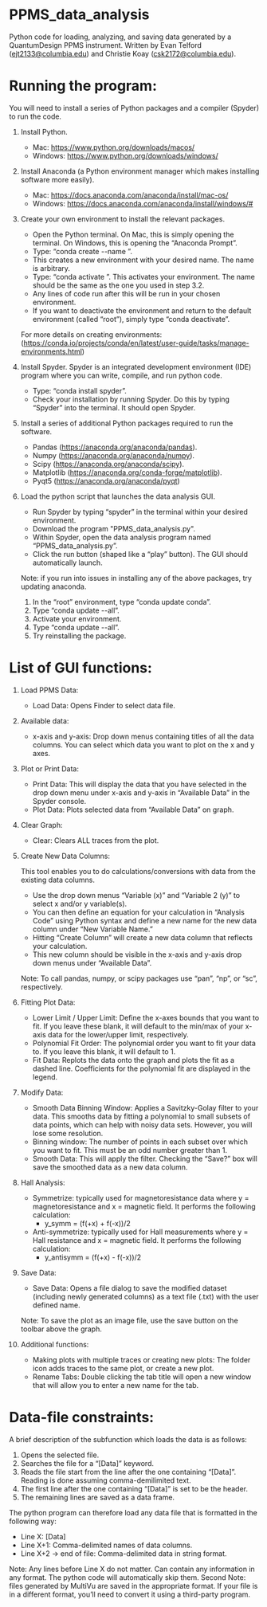 # PPMS_data_analysis
Python code for loading, analyzing, and saving data generated by a QuantumDesign PPMS instrument.
Written by Evan Telford (ejt2133@columbia.edu) and Christie Koay (csk2172@columbia.edu).

# Running the program:
You will need to install a series of Python packages and a compiler (Spyder) to run the code.
1.	Install Python. 
	- Mac: https://www.python.org/downloads/macos/
	- Windows: https://www.python.org/downloads/windows/

2.	Install Anaconda (a Python environment manager which makes installing software more easily).
	- Mac: https://docs.anaconda.com/anaconda/install/mac-os/
	- Windows: https://docs.anaconda.com/anaconda/install/windows/#

3.	Create your own environment to install the relevant packages. 
	- Open the Python terminal. On Mac, this is simply opening the terminal. On Windows, this is opening the “Anaconda Prompt”.
	- Type: “conda create --name <insert desired environment name>”. 
	- This creates a new environment with your desired name. The name is arbitrary. 
	- Type: “conda activate <name of your environment>”. This activates your environment. The name should be the same as the one you used in step 3.2.
	- Any lines of code run after this will be run in your chosen environment. 
	- If you want to deactivate the environment and return to the default environment (called “root”), simply type “conda deactivate”. 

	For more details on creating environments: (https://conda.io/projects/conda/en/latest/user-guide/tasks/manage-environments.html)

4.	Install Spyder. Spyder is an integrated development environment (IDE) program where you can write, compile, and run python code. 
	- Type: “conda install spyder”. 
	- Check your installation by running Spyder. Do this by typing “Spyder” into the terminal. It should open Spyder.
  
5.	Install a series of additional Python packages required to run the software.
	- Pandas (https://anaconda.org/anaconda/pandas).
	- Numpy (https://anaconda.org/anaconda/numpy).
	- Scipy (https://anaconda.org/anaconda/scipy).
	- Matplotlib (https://anaconda.org/conda-forge/matplotlib).
	- Pyqt5 (https://anaconda.org/anaconda/pyqt)
  
6.	Load the python script that launches the data analysis GUI.
	- Run Spyder by typing “spyder” in the terminal within your desired environment. 
	- Download the program "PPMS_data_analysis.py".
	- Within Spyder, open the data analysis program named “PPMS_data_analysis.py”. 
	- Click the run button (shaped like a “play” button). The GUI should automatically launch.

	Note: if you run into issues in installing any of the above packages, try updating anaconda. 
	1.	In the “root” environment, type “conda update conda”.
	2.	Type “conda update --all”.
	3.	Activate your environment.
	4.	Type “conda update --all”.
	5.	Try reinstalling the package.

# List of GUI functions:
	
1.	Load PPMS Data: 
	- Load Data: Opens Finder to select data file.

2.	Available data:
	- x-axis and y-axis: Drop down menus containing titles of all the data columns. You can select which data you want to plot on the x and y axes.

3.	Plot or Print Data:
	- Print Data: This will display the data that you have selected in the drop down menu under x-axis and y-axis in “Available Data” in the Spyder console.
	- Plot Data: Plots selected data from “Available Data” on graph.

4.	Clear Graph: 
	- Clear: Clears ALL traces from the plot.

5.	Create New Data Columns: 

	This tool enables you to do calculations/conversions with data from the existing data columns. 
	- Use the drop down menus “Variable (x)” and “Variable 2 (y)” to select x and/or y variable(s). 
	- You can then define an equation for your calculation in “Analysis Code” using Python syntax and define a new name for the new data column under “New Variable Name.” 
	- Hitting “Create Column” will create a new data column that reflects your calculation. 
	- This new column should be visible in the x-axis and y-axis drop down menus under “Available Data”.

	Note: To call pandas, numpy, or scipy packages use “pan”, “np”, or “sc”, respectively.

6.	Fitting Plot Data:
	- Lower Limit / Upper Limit: Define the x-axes bounds that you want to fit. If you leave these blank, it will default to the min/max of your x-axis data for the lower/upper limit, respectively.
	- Polynomial Fit Order: The polynomial order you want to fit your data to. If you leave this blank, it will default to 1.
	- Fit Data: Replots the data onto the graph and plots the fit as a dashed line. Coefficients for the polynomial fit are displayed in the legend.

7.	Modify Data:
	- Smooth Data Binning Window: Applies a Savitzky-Golay filter to your data. This smooths data by fitting a polynomial to small subsets of data points, which can help with noisy data sets. However, you will lose some resolution. 
	- Binning window: The number of points in each subset over which you want to fit. This must be an odd number greater than 1.
	- Smooth Data: This will apply the filter. Checking the “Save?” box will save the smoothed data as a new data column.
	
8.	Hall Analysis: 
	- Symmetrize: typically used for magnetoresistance data where y = magnetoresistance and x = magnetic field. It performs the following calculation:
		- y_symm  =  (f(+x) + f(-x))/2 		
	- Anti-symmetrize: typically used for Hall measurements where y = Hall resistance and x = magnetic field. It performs the following calculation:
		- y_antisymm  =  (f(+x) - f(-x))/2

9.	Save Data:
	- Save Data: Opens a file dialog to save the modified dataset (including newly generated columns) as a text file (.txt) with the user defined name.
	
	Note: To save the plot as an image file, use the save button on the toolbar above the graph.

10.	Additional functions:
	- Making plots with multiple traces or creating new plots: The folder icon adds traces to the same plot, or create a new plot.
	- Rename Tabs: Double clicking the tab title will open a new window that will allow you to enter a new name for the tab.

# Data-file constraints:
	
A brief description of the subfunction which loads the data is as follows:
1.	Opens the selected file.
2.	Searches the file for a “[Data]” keyword.
3.	Reads the file start from the line after the one containing “[Data]”. Reading is done assuming comma-demilimited text.
4.	The first line after the one containing “[Data]” is set to be the header.
5.	The remaining lines are saved as a data frame.

The python program can therefore load any data file that is formatted in the following way:
- Line X: [Data]
- Line X+1: Comma-delimited names of data columns.
- Line X+2 → end of file: Comma-delimited data in string format.

Note: Any lines before Line X do not matter. Can contain any information in any format. The python code will automatically skip them.
Second Note: files generated by MultiVu are saved in the appropriate format. If your file is in a different format, you’ll need to convert it using a third-party program.
